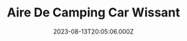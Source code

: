 ---
date: 2023-08-13T20:05:06.000Z
title: Aire De Camping Car Wissant
latitude: 50.88720891403294
longitude: 1.6707591158928699
category: checkin
---